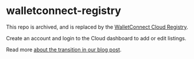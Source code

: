 # walletconnect-registry

This repo is archived, and is replaced by the [WalletConnect Cloud Registry](https://walletconnect.com).

Create an account and login to the Cloud dashboard to add or edit listings.

Read more [about the transition in our blog post](https://medium.com/walletconnect/introducing-walletconnect-cloud-registry-c17ac580f33).